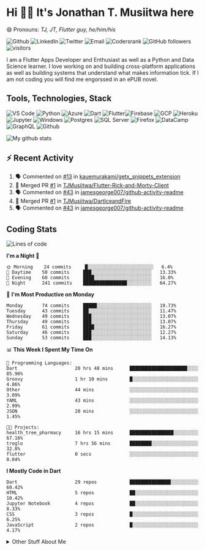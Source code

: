 # Hi 👋🏾 It's Jonathan T. Musiitwa here 

😄 Pronouns: *TJ, JT, Flutter guy, he/him/his*

![Github](https://img.shields.io/badge/TJonathan-lightgrey?style=social&logo=github&link=https://github.com/TJMusiitwa) ![LinkedIn](https://img.shields.io/badge/Jonathan_Musiitwa-lightgrey?style=social&logo=linkedin&link=https://www.linkedin.com/in/jonathan-musiitwa-a1107610a/) ![Twitter](https://img.shields.io/badge/TJMusiitwa-lightgrey?style=social&logo=twitter&link=https%3A%2F%2Ftwitter.com%2FTJMusiitwa) ![Email](https://img.shields.io/badge/jonamusiitwa-lightgrey?style=social&logo=microsoft-outlook&link=mailto:jonamusiitwa@outlook.com) ![Codersrank](https://img.shields.io/badge/TJMusiitwa-lightgrey?style=social&logo=codersrank&link=https://profile.codersrank.io/user/tjmusiitwa/) ![GitHub followers](https://img.shields.io/github/followers/TJMusiitwa?style=social)  ![visitors](https://visitor-badge.glitch.me/badge?page_id=TJMusiitwa.TJMusiitwa)




I am a Flutter Apps Developer and Enthusiast as well as a Python and Data Science learner. I love working on and building cross-platform applications as well as building systems that understand what makes information tick. If I am not coding you will find me engorssed in an ePUB novel.

## Tools, Technologies, Stack

![VS Code](https://img.shields.io/badge/VS_Code-blue?style=for-the-badge&logo=visual-studio-code) ![Python](https://img.shields.io/badge/Python-lightgrey?style=for-the-badge&logo=python) ![Azure](https://img.shields.io/badge/Microsoft_Azure-lightblue?style=for-the-badge&logo=microsoft-azure) ![Dart](https://img.shields.io/badge/Dart-informational?style=for-the-badge&logo=dart) ![Flutter](https://img.shields.io/badge/Flutter-informational?style=for-the-badge&logo=flutter)![Firebase](https://img.shields.io/badge/Firebase-yellow?style=for-the-badge&logo=firebase&)  ![GCP](https://img.shields.io/badge/Google_Cloud-lightgrey?style=for-the-badge&logo=google-cloud) ![Heroku](https://img.shields.io/badge/Heroku-purple?style=for-the-badge&logo=heroku)  ![Jupyter](https://img.shields.io/badge/Jupyter-lightgrey?style=for-the-badge&logo=jupyter) ![Windows](https://img.shields.io/badge/Windows-lightblue?style=for-the-badge&logo=windows) ![Postgres](https://img.shields.io/badge/Postgresql-black?style=for-the-badge&logo=postgresql) ![SQL Server](https://img.shields.io/badge/SQL_Server-red?style=for-the-badge&logo=microsoft-sql-server) ![Firefox](https://img.shields.io/badge/Firefox-important?style=for-the-badge&logo=firefox-browser&logoColor=white) ![DataCamp](https://img.shields.io/badge/Datacamp-lightgrey?style=for-the-badge&logo=datacamp) ![GraphQL](https://img.shields.io/badge/GraphQL-magenta?style=for-the-badge&logo=graphql) ![Github](https://img.shields.io/badge/Github-black?style=for-the-badge&logo=github)

![My github stats](https://github-readme-stats.vercel.app/api?username=TJMusiitwa&show_icons=true&count_private=true&theme=radical)

## ⚡ Recent Activity
<!--START_SECTION:activity-->
1. 🗣 Commented on [#13](https://github.com/kauemurakami/getx_snippets_extension/issues/13) in [kauemurakami/getx_snippets_extension](https://github.com/kauemurakami/getx_snippets_extension)
2. 🎉 Merged PR [#1](https://github.com/TJMusiitwa/Flutter-Rick-and-Morty-Client/pull/1) in [TJMusiitwa/Flutter-Rick-and-Morty-Client](https://github.com/TJMusiitwa/Flutter-Rick-and-Morty-Client)
3. 🗣 Commented on [#43](https://github.com/jamesgeorge007/github-activity-readme/issues/43) in [jamesgeorge007/github-activity-readme](https://github.com/jamesgeorge007/github-activity-readme)
4. 🎉 Merged PR [#1](https://github.com/TJMusiitwa/DartIceandFire/pull/1) in [TJMusiitwa/DartIceandFire](https://github.com/TJMusiitwa/DartIceandFire)
5. 🗣 Commented on [#43](https://github.com/jamesgeorge007/github-activity-readme/issues/43) in [jamesgeorge007/github-activity-readme](https://github.com/jamesgeorge007/github-activity-readme)
<!--END_SECTION:activity-->

## Coding Stats
<!--START_SECTION:waka-->
![Lines of code](https://img.shields.io/badge/From%20Hello%20World%20I%27ve%20Written-5.4%20million%20lines%20of%20code-blue)

**I'm a Night 🦉** 

```text
🌞 Morning    24 commits     █░░░░░░░░░░░░░░░░░░░░░░░░   6.4% 
🌆 Daytime    50 commits     ███░░░░░░░░░░░░░░░░░░░░░░   13.33% 
🌃 Evening    60 commits     ████░░░░░░░░░░░░░░░░░░░░░   16.0% 
🌙 Night      241 commits    ████████████████░░░░░░░░░   64.27%

```
📅 **I'm Most Productive on Monday** 

```text
Monday       74 commits     █████░░░░░░░░░░░░░░░░░░░░   19.73% 
Tuesday      43 commits     ██░░░░░░░░░░░░░░░░░░░░░░░   11.47% 
Wednesday    49 commits     ███░░░░░░░░░░░░░░░░░░░░░░   13.07% 
Thursday     49 commits     ███░░░░░░░░░░░░░░░░░░░░░░   13.07% 
Friday       61 commits     ████░░░░░░░░░░░░░░░░░░░░░   16.27% 
Saturday     46 commits     ███░░░░░░░░░░░░░░░░░░░░░░   12.27% 
Sunday       53 commits     ███░░░░░░░░░░░░░░░░░░░░░░   14.13%

```


📊 **This Week I Spent My Time On** 

```text
💬 Programming Languages: 
Dart                     20 hrs 48 mins      █████████████████████░░░░   85.96% 
Groovy                   1 hr 10 mins        █░░░░░░░░░░░░░░░░░░░░░░░░   4.86% 
Other                    44 mins             ░░░░░░░░░░░░░░░░░░░░░░░░░   3.09% 
YAML                     43 mins             ░░░░░░░░░░░░░░░░░░░░░░░░░   2.99% 
JSON                     20 mins             ░░░░░░░░░░░░░░░░░░░░░░░░░   1.45%

🐱‍💻 Projects: 
health_tree_pharmacy     16 hrs 15 mins      ████████████████░░░░░░░░░   67.16% 
troglo                   7 hrs 56 mins       ████████░░░░░░░░░░░░░░░░░   32.8% 
flutter                  0 secs              ░░░░░░░░░░░░░░░░░░░░░░░░░   0.04%

```

**I Mostly Code in Dart** 

```text
Dart                     29 repos            ███████████████░░░░░░░░░░   60.42% 
HTML                     5 repos             ██░░░░░░░░░░░░░░░░░░░░░░░   10.42% 
Jupyter Notebook         4 repos             ██░░░░░░░░░░░░░░░░░░░░░░░   8.33% 
CSS                      3 repos             █░░░░░░░░░░░░░░░░░░░░░░░░   6.25% 
JavaScript               2 repos             █░░░░░░░░░░░░░░░░░░░░░░░░   4.17%

```



<!--END_SECTION:waka-->

<details>
  <summary>Other Stuff About Me</summary>
  
- Preference for e-books over physical books.
  
 - While Coding, Listening Music and developing useful code. ⭐️
  
  - Reading Novels, Action and Adventure, Autobiography & Biography, Comics, Detective and Mystery, Fantasy, Romance, Sci-Fi...pretty much if you know my novel genres, you already know all my movie and tv genres as well. 😉
  
  - I have a surprising affinity for musical artisits whose names start with the letter '**J**'.
  - A big Formula 1 🏎 fan...a great need for speed. Go Team **MercedesAMG**
 </details>
